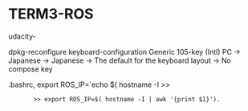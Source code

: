 # TERM3-ROS

udacity-

dpkg-reconfigure keyboard-configuration
Generic 105-key (Intl) PC → Japanese → Japanese → The default for the keyboard layout → No compose key

 .bashrc, export ROS_IP=`echo $( hostname -I >>
 
           >> export ROS_IP=$( hostname -I | awk '{print $1}').
